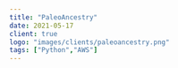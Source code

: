 ```yaml
---
title: "PaleoAncestry"
date: 2021-05-17
client: true
logo: "images/clients/paleoancestry.png"
tags: ["Python","AWS"]
---
```



